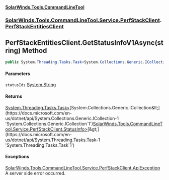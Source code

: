 #### [SolarWinds.Tools.CommandLineTool](index.md 'index')
### [SolarWinds.Tools.CommandLineTool.Service.PerfStackClient](index.md#SolarWinds.Tools.CommandLineTool.Service.PerfStackClient 'SolarWinds.Tools.CommandLineTool.Service.PerfStackClient').[PerfStackEntitiesClient](PerfStackEntitiesClient.md 'SolarWinds.Tools.CommandLineTool.Service.PerfStackClient.PerfStackEntitiesClient')

## PerfStackEntitiesClient.GetStatusInfoV1Async(string) Method

```csharp
public System.Threading.Tasks.Task<System.Collections.Generic.ICollection<SolarWinds.Tools.CommandLineTool.Service.PerfStackClient.StatusInfo>> GetStatusInfoV1Async(string statusIds);
```
#### Parameters

<a name='SolarWinds.Tools.CommandLineTool.Service.PerfStackClient.PerfStackEntitiesClient.GetStatusInfoV1Async(string).statusIds'></a>

`statusIds` [System.String](https://docs.microsoft.com/en-us/dotnet/api/System.String 'System.String')

#### Returns
[System.Threading.Tasks.Task&lt;](https://docs.microsoft.com/en-us/dotnet/api/System.Threading.Tasks.Task-1 'System.Threading.Tasks.Task`1')[System.Collections.Generic.ICollection&lt;](https://docs.microsoft.com/en-us/dotnet/api/System.Collections.Generic.ICollection-1 'System.Collections.Generic.ICollection`1')[SolarWinds.Tools.CommandLineTool.Service.PerfStackClient.StatusInfo](https://docs.microsoft.com/en-us/dotnet/api/SolarWinds.Tools.CommandLineTool.Service.PerfStackClient.StatusInfo 'SolarWinds.Tools.CommandLineTool.Service.PerfStackClient.StatusInfo')[&gt;](https://docs.microsoft.com/en-us/dotnet/api/System.Collections.Generic.ICollection-1 'System.Collections.Generic.ICollection`1')[&gt;](https://docs.microsoft.com/en-us/dotnet/api/System.Threading.Tasks.Task-1 'System.Threading.Tasks.Task`1')

#### Exceptions

[SolarWinds.Tools.CommandLineTool.Service.PerfStackClient.ApiException](https://docs.microsoft.com/en-us/dotnet/api/SolarWinds.Tools.CommandLineTool.Service.PerfStackClient.ApiException 'SolarWinds.Tools.CommandLineTool.Service.PerfStackClient.ApiException')  
A server side error occurred.